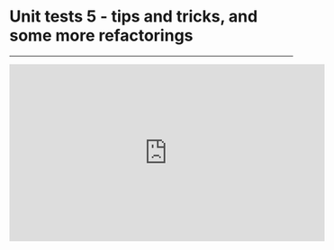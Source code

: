 ﻿# Unit tests 5 - tips and tricks, and some more refactorings

---
<iframe width="560" height="315" src="https://www.youtube.com/embed/WAoOCKqOwGo?list=PL1DEQjXG2xnLz56FSXCMdcBoch1I5p7lt" frameborder="0" allowfullscreen></iframe>